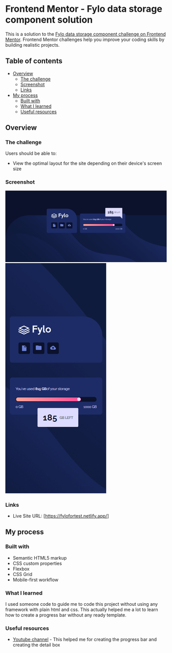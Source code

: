 # Frontend Mentor - Fylo data storage component solution

This is a solution to the [Fylo data storage component challenge on Frontend Mentor](https://www.frontendmentor.io/challenges/fylo-data-storage-component-1dZPRbV5n). Frontend Mentor challenges help you improve your coding skills by building realistic projects.

## Table of contents

- [Overview](#overview)
  - [The challenge](#the-challenge)
  - [Screenshot](#screenshot)
  - [Links](#links)
- [My process](#my-process)
  - [Built with](#built-with)
  - [What I learned](#what-i-learned)
  - [Useful resources](#useful-resources)

## Overview

### The challenge

Users should be able to:

- View the optimal layout for the site depending on their device's screen size

### Screenshot

![SS1](/images/ss1.png)
![SS2](/images/ss2.png)

### Links

- Live Site URL: [https://fylofortest.netlify.app/]

## My process

### Built with

- Semantic HTML5 markup
- CSS custom properties
- Flexbox
- CSS Grid
- Mobile-first workflow

### What I learned

I used someone code to guide me to code this project without using any framework with plain html and css. This actually helped me a lot to learn how to create a progress bar without any ready template.

### Useful resources

- [Youtube channel](https://www.youtube.com/watch?v=bUdZImKSFnI) - This helped me for creating the progress bar and creating the detail box
